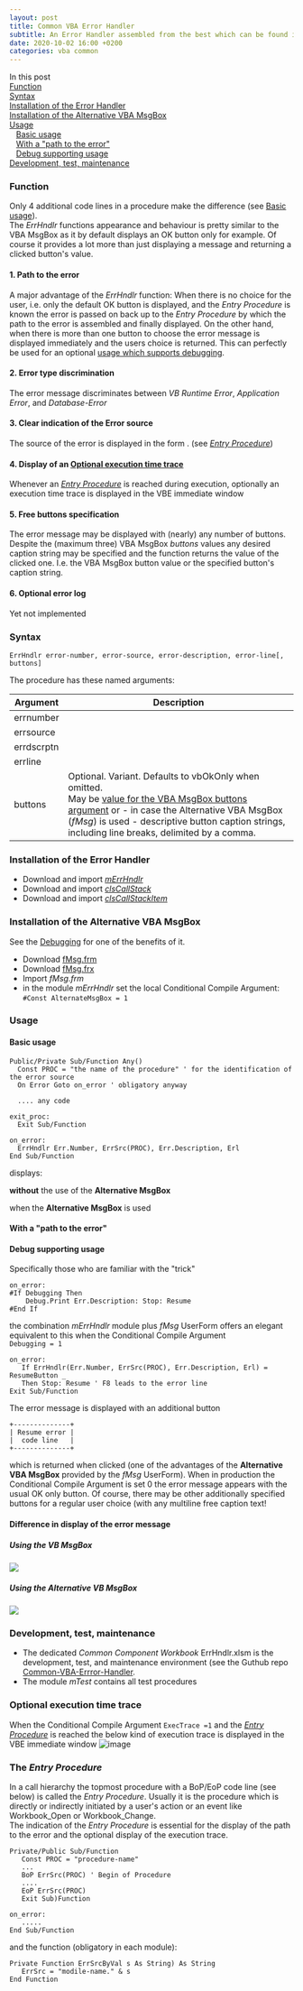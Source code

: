 ```yaml
---
layout: post
title: Common VBA Error Handler
subtitle: An Error Handler assembled from the best which can be found in foruns
date: 2020-10-02 16:00 +0200
categories: vba common
---
```



In this post<br>
[Function](#function)<br>
[Syntax](#syntax)<br>
[Installation of the Error Handler](#installation-of-the-error-handler)<br>
[Installation of the Alternative VBA MsgBox](#installation-of-the-alternative-vba-msgbox)<br>
[Usage](#usage)<br>
&nbsp;&nbsp;&nbsp;[Basic usage](#basic-usage)<br>
&nbsp;&nbsp;&nbsp;[With a "path to the error"](#with-a-path-to-the-error)<br>
&nbsp;&nbsp;&nbsp;[Debug supporting usage](#debug-supporting-usage)<br>
[Development, test, maintenance](#development-test-maintenance)


### Function
Only 4 additional code lines in a procedure make the difference (see [Basic usage](#basic-usage)).<br>
The _ErrHndlr_ functions appearance and behaviour is pretty similar to the VBA MsgBox as it by default displays an OK button only for example. Of course it  provides a lot more than just displaying a message and returning a clicked button's value. 

#### 1. Path to the error
A major advantage of the _ErrHndlr_ function: When there is no choice for the user, i.e. only the default  OK button is displayed, and the _Entry Procedure_ is known the error is passed on back up to the _Entry Procedure_ by which the path to the error is assembled and finally displayed. On the other hand, when there is more than one button to choose the error message is displayed immediately and the users choice is returned. This can perfectly be used for an optional [usage which supports debugging](#a-usage-which-supports-debugging).
#### 2. Error type discrimination
The error message discriminates between _VB Runtime Error_, _Application Error_, and _Database-Error_
#### 3. Clear indication of the Error source
The source of the error is displayed in the form <module>.<procedure> (see [_Entry Procedure_](#entry-procedure))
#### 4. Display of an [Optional execution time trace](#optional-execution-time-trace)

Whenever an [_Entry Procedure_](#entry-procedure) is reached during execution, optionally an execution time trace is displayed in the VBE immediate window
#### 5. Free buttons specification
The error message may be displayed with (nearly) any number of buttons. Despite the (maximum three) VBA MsgBox _buttons_ values any desired caption string may be specified and the function returns the value of the clicked one. I.e. the VBA MsgBox button value or the specified button's caption string.
#### 6. Optional error log
Yet not implemented

### Syntax
```vbs
ErrHndlr error-number, error-source, error-description, error-line[, buttons]
```
The procedure has these named arguments:

|  Argument  | Description |
| ---------- | ----------- |
| errnumber  |             |
| errsource  |             |
| errdscrptn |             |
| errline    |             |
| buttons    | Optional. Variant. Defaults to vbOkOnly when omitted.<br>May be  [value for the VBA MsgBox buttons argument](<https://docs.microsoft.com/de-DE/office/vba/Language/Reference/User-Interface-Help/msgbox-function#settings>) or - in case the Alternative VBA MsgBox (_fMsg_) is used - descriptive button caption strings, including line breaks, delimited by a comma. |

### Installation of the Error Handler
- Download and import [_mErrHndlr_](https://gitcdn.link/repo/warbe-maker/Common-VBA-Error-Handler/master/mErrHndlr.bas)
- Download and import [_clsCallStack_](https://gitcdn.link/repo/warbe-maker/Common-VBA-Error-Handler/master/clsCallStack.cls)
- Download and import [_clsCallStackItem_](https://gitcdn.link/repo/warbe-maker/Common-VBA-Error-Handler/master/clsCallStackItem.cls)

### Installation of the Alternative VBA MsgBox
See the [Debugging](#debugging) for one of the benefits of it.
- Download [fMsg.frm](https://gitcdn.link/repo/warbe-maker/VBA-MsgBox-alternative/master/fMsg.frm)
- Download  [fMsg.frx](https://gitcdn.link/repo/warbe-maker/VBA-MsgBox-alternative/master/fMsf.frx)
- Import _fMsg.frm_ 
- in the module _mErrHndlr_ set the local Conditional Compile Argument:<br>`#Const AlternateMsgBox = 1`
### Usage
#### Basic usage
 ```vbscript
 Public/Private Sub/Function Any()
   Const PROC = "the name of the procedure" ' for the identification of the error source
   On Error Goto on_error ' obligatory anyway
   
   .... any code

exit_proc:
   Exit Sub/Function
   
on_error:
   ErrHndlr Err.Number, ErrSrc(PROC), Err.Description, Erl
End Sub/Function
```
displays:

**without** the use of the **Alternative  MsgBox**

when the **Alternative  MsgBox** is used

#### With a "path to the error"
#### Debug supporting usage 
Specifically those who are familiar with the "trick"
```vbs
on_error:
#If Debugging Then
    Debug.Print Err.Description: Stop: Resume
#End If
```
the combination _mErrHndlr_ module plus _fMsg_ UserForm offers an elegant equivalent to this when the Conditional Compile Argument<br>
`Debugging = 1`

```vbs
on_error:
   If ErrHndlr(Err.Number, ErrSrc(PROC), Err.Description, Erl) = ResumeButton _
   Then Stop: Resume ' F8 leads to the error line
Exit Sub/Function
```
The error message is displayed with an additional button
```
+--------------+
| Resume error |
|  code line   |
+--------------+
```
which is returned when clicked (one of the advantages of the **Alternative VBA MsgBox** provided by the _fMsg_ UserForm). When in production the Conditional Compile Argument is set 0 the error message appears with the usual OK only button.
Of course, there may be other additionally specified buttons for a regular user choice (with any multiline free caption text!


#### Difference in display of the error message
##### Using the VB MsgBox
![](Assets/ErrorMsgMsgBox.png)
##### Using the Alternative VB MsgBox
![](Assets/ErrMsgAlternativeMsgBox.png)

### Development, test, maintenance
- The dedicated _Common Component Workbook_ ErrHndlr.xlsm is the development, test, and maintenance environment (see the Guthub repo [Common-VBA-Errror-Handler](https://github.com/warbe-maker/Common-VBA-Error-Handler).
- The module _mTest_ contains all test procedures

### Optional execution time trace
When the Conditional Compile Argument `ExecTrace =1` and the [_Entry Procedure_](#entry-procedure) is reached the below kind of execution trace is displayed in the VBE immediate window
![image](../Assets/ExectionTrace.png)

### The _Entry Procedure_
In a call hierarchy the topmost procedure with a BoP/EoP code line (see below) is called the _Entry Procedure_. Usually it is the procedure which is directly or indirectly initiated by a user's  action or an event like Workbook_Open or Workbook_Change.<br>
The indication of the _Entry Procedure_ is essential for the display of the path to the error and the optional display of the execution trace.
```vbs
Private/Public Sub/Function
   Const PROC = "procedure-name"
   ...
   BoP ErrSrc(PROC) ' Begin of Procedure
   ....
   EoP ErrSrc(PROC)
   Exit Sub)Function
   
on_error:
   .....
End Sub/Function
```
and the function (obligatory in each module):
```vbs
Private Function ErrSrcByVal s As String) As String
   ErrSrc = "modile-name." & s
End Function
```